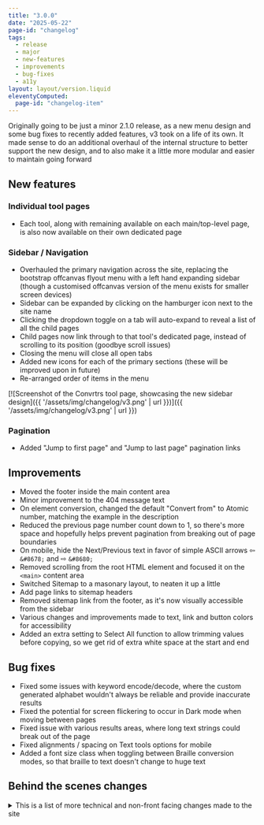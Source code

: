 ```yaml
---
title: "3.0.0"
date: "2025-05-22"
page-id: "changelog"
tags: 
  - release
  - major
  - new-features
  - improvements
  - bug-fixes
  - a11y
layout: layout/version.liquid
eleventyComputed:
  page-id: "changelog-item"
---
```

Originally going to be just a minor 2.1.0 release, as a new menu design and some bug fixes to recently added features, v3 took on a life of its own. It made sense to do an additional overhaul of the internal structure to better support the new design, and to also make it a little more modular and easier to maintain going forward

## New features
### Individual tool pages
- Each tool, along with remaining available on each main/top-level page, is also now available on their own dedicated page

### Sidebar / Navigation
- Overhauled the primary navigation across the site, replacing the bootstrap offcanvas flyout menu with a left hand expanding sidebar (though a customised offcanvas version of the menu exists for smaller screen devices)
- Sidebar can be expanded by clicking on the hamburger icon next to the site name
- Clicking the dropdown toggle on a tab will auto-expand to reveal a list of all the child pages
- Child pages now link through to that tool's dedicated page, instead of scrolling to its position (goodbye scroll issues)
- Closing the menu will close all open tabs
- Added new icons for each of the primary sections (these will be improved upon in future)
- Re-arranged order of items in the menu

[![Screenshot of the Convrtrs tool page, showcasing the new sidebar design]({{ '/assets/img/changelog/v3.png' | url }})]({{ '/assets/img/changelog/v3.png' | url }})

### Pagination
- Added "Jump to first page" and "Jump to last page" pagination links

## Improvements
- Moved the footer inside the main content area
- Minor improvement to the 404 message text
- On element conversion, changed the default "Convert from" to Atomic number, matching the example in the description
- Reduced the previous page number count down to 1, so there's more space and hopefully helps prevent pagination from breaking out of page boundaries
- On mobile, hide the Next/Previous text in favor of simple ASCII arrows ⇦ `&#8678;` and ⇨ `&#8680;`
- Removed scrolling from the root HTML element and focused it on the `<main>` content area
- Switched Sitemap to a masonary layout, to neaten it up a little
- Add page links to sitemap headers
- Removed sitemap link from the footer, as it's now visually accessible from the sidebar
- Various changes and improvements made to text, link and button colors for accessibility
- Added an extra setting to Select All function to allow trimming values before copying, so we get rid of extra white space at the start and end

## Bug fixes
- Fixed some issues with keyword encode/decode, where the custom generated alphabet wouldn't always be reliable and provide inaccurate results
- Fixed the potential for screen flickering to occur in Dark mode when moving between pages
- Fixed issue with various results areas, where long text strings could break out of the page
- Fixed alignments / spacing on Text tools options for mobile
- Added a font size class when toggling between Braille conversion modes, so that braille to text doesn't change to huge text

## Behind the scenes changes
<details>
<summary>This is a list of more technical and non-front facing changes made to the site  </summary>

### New features
- Added dynamic(-ish) import for JS files on all Pages, this way when the pages are included in the main landing page, they'll all come with the necessary functionality

### Changes
- Moved pagination into its own separate component file, so it can be re-used elsewhere
- Updated Bootstrap core js to [5.3.3](https://github.com/twbs/bootstrap/releases/tag/v5.3.3)
- Created individual mjs files for each tool event and functions
- Reduced the number of scripts loaded on a each page, additionally only loading in the scripts and functions necessary for that tool
- Updated all scripts to output functions to the window object, making them web console accessible/usable
- Cleaned up Braille conversion function with some tidier code changes
- Set "braille" to be the default mode so it doesn't need to be explicitly passed
- Moved Changelog files to sub-folder

### Bug fixes
- Fixed issue with tag filter where it had the potential to expose other site assets/pages
- Fixed some SASS compiler warnings
</details>